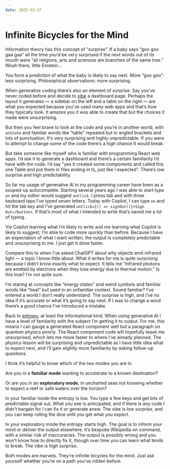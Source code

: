 ```yaml
---
date: 2025-03-27
---
```


# Infinite Bicycles for the Mind

Information theory has this concept of “surprise”. If a baby says “goo goo gaa gaa” all the time you’d be very surprised if the next words out of its mouth were “all religions, arts and sciences are branches of the same tree.” Woah there, little Einstein…

You form a prediction of what the baby is likely to say next. More “goo goo”: less surprising. Philosophical observations: more surprising.

When generative coding there’s also an element of surprise. Say you’ve never coded before and decide to [vibe](https://x.com/karpathy/status/1886192184808149383) a dashboard page. Perhaps the layout it generates — a sidebar on the left and a table on the right — are what you expected because you’ve used many web apps and that’s how they typically look. It amazes you it was able to create that but the choices it made were unsurprising.

But then you feel brave to look at the code and you’re in another world, with `onState` and familiar words like “table” repeated but in angled brackets and lots of punctuation. It‘s very surprising and highly unpredictable. If you were to attempt to change some of the code there’s a high chance it would break.

But take someone like myself who is familiar with programming React web apps. I’d ask it to generate a dashboard and there’s a certain familiarity I’d have with the code. I’d say “yes it created some components and called this one Table and put them in files ending in ts, just like I expected". There’s low surprise and high predictability.

So far my usage of generative AI in my programming career have been as a souped-up autocomplete. Starting several years ago I was able to start type `on` and my editor would suggest `onClick`. I press tab and with three keyboard taps I’ve typed seven letters. Today with Copilot, I can type `on` and hit the tab key and I’ve generated `onClick={() => signOut()}>Sign Out</button>`. If that’s most of what I intended to write that’s saved me a lot of typing.

Via Copilot learning what I’m likely to write and me learning what Copilot is likely to suggest, I’m able to code more quickly than before. Because I have an expectation of what I want written, the output is completely predictable and unsurprising to me. I just get it done faster.

Compare this to when I’ve asked ChatGPT about why objects emit infrared light — a topic I know little about. What it writes for me is quite surprising because I didn’t know exactly what to expect. It tells me “Infrared photons are emitted by electrons when they lose energy due to thermal motion.” Is this true? I‘m not quite sure.

I‘m staring at concepts like “energy states” and weird symbols and familiar words like “heat” but used in an unfamiliar context. Sound familiar? I’ve entered a world I don’t really understand. The surprise is high, and I‘ve no idea if it’s accurate or what it’s going to say next. If I was to change a word there’s a good chance I’ve introduced a mistake.

Back to [entropy](<https://en.wikipedia.org/wiki/Entropy_(information_theory)>), at least the informational kind. When using generative AI I have a level of familarity with the subject I’m getting it to output. For me, this means I can gauge a generated React component well but a paragraph on quantum physics poorly. The React component code will hopefully leave me unsurprised, which lets me move faster to where I’ve already planned. The physics lesson will be surprising and unpredictable as I have little idea what to expect next, and I’ll gain slightly more familiarity by asking follow-up questions.

I think it’s helpful to know which of the two modes you are in.

Are you in a **familiar mode** wanting to accelerate to a known destination?

Or are you in an **exploratory mode**, in uncharted seas not knowing whether to expect a reef or safe waters over the horizon?

In your familiar mode the entropy is low. You type a few keys and get lots of predictable signal out. What you see is anticipated, and if there is any code I didn’t bargain for I can fix it or generate anew. The vibe is _low surprise_, and you can keep rolling the dice until you get what you expect.

In your exploratory mode the entropy starts high. The goal is to inform your mind or deliver the output elsewhere. It’s bespoke Wikipedia on command, with a similar risk of inaccuracies. The output is possibly wrong and you won’t know how to directly fix it, though over time you can learn what tends to break. The vibe is _high surprise_.

Both modes are marvels. They’re infinite bicycles for the mind. Just ask yourself whether you’re on a path you’ve ridden before.
